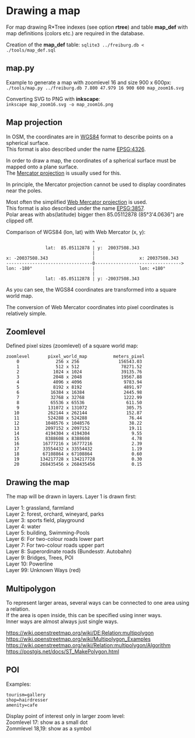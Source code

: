 # Drawing a map

For map drawing R\*Tree indexes (see option **rtree**) and table **map_def** with
map definitions (colors etc.) are required in the database.  

Creation of the **map_def** table: `sqlite3 ../freiburg.db < ./tools/map_def.sql`  

## map.py

Example to generate a map with zoomlevel 16 and size 900 x 600px:  
`./tools/map.py ../freiburg.db 7.800 47.979 16 900 600 map_zoom16.svg`  

Converting SVG to PNG with **inkscape**:  
`inkscape map_zoom16.svg -o map_zoom16.png`

## Map projection

In OSM, the coordinates are in [WGS84](https://en.wikipedia.org/wiki/World_Geodetic_System#WGS_84)
format to describe points on a spherical surface.  
This format is also described under the name [EPSG:4326](https://epsg.io/4326).  

In order to draw a map, the coordinates of a spherical surface must
be mapped onto a plane surface.  
The [Mercator projection](https://en.wikipedia.org/wiki/Mercator_projection) is usually used for this.  

In principle, the Mercator projection cannot be used to display
coordinates near the poles.  

Most often the simplified [Web Mercator projection](https://en.wikipedia.org/wiki/Web_Mercator_projection) is used.        
This format is also described under the name [EPSG:3857](https://epsg.io/3857).  
Polar areas with abs(latitude) bigger then 85.05112878 (85°3'4.0636") are clipped off.

Comparison of WGS84 (lon, lat) with Web Mercator (x, y):  
```
                                 ^
               lat:  85.05112878 | y:  20037508.343
                                 |
x: -20037508.343                 |                 x: 20037508.343
---------------------------------0--------------------------------->
lon: -180°                       |                 lon: +180°
                                 |
               lat: -85.05112878 | y: -20037508.343
```

As you can see, the WGS84 coordinates are transformed into a square world map.

The conversion of Web Mercator coordinates into pixel coordinates is relatively simple.

## Zoomlevel

Defined pixel sizes (zoomlevel) of a square world map:  
```
zoomlevel       pixel_world_map          meters_pixel
    0              256 x 256               156543.03
    1              512 x 512                78271.52
    2             1024 x 1024               39135.76
    3             2048 x 2048               19567.88
    4             4096 x 4096                9783.94
    5             8192 x 8192                4891.97
    6            16384 x 16384               2445.98
    7            32768 x 32768               1222.99
    8            65536 x 65536                611.50
    9           131072 x 131072               305.75
   10           262144 x 262144               152.87
   11           524288 x 524288                76.44
   12          1048576 x 1048576               38.22
   13          2097152 x 2097152               19.11
   14          4194304 x 4194304                9.55
   15          8388608 x 8388608                4.78
   16         16777216 x 16777216               2.39
   17         33554432 x 33554432               1.19
   18         67108864 x 67108864               0.60
   19        134217728 x 134217728              0.30
   20        268435456 x 268435456              0.15
```

## Drawing the map

The map will be drawn in layers. Layer 1 is drawn first:

Layer 1: grassland, farmland  
Layer 2: forest, orchard, wineyard, parks   
Layer 3: sports field, playground  
Layer 4: water  
Layer 5: building, Swimming-Pools  
Layer 6: For two-colour roads lower part  
Layer 7: For two-colour roads upper part  
Layer 8: Superordinate roads (Bundesstr. Autobahn)  
Layer 9: Bridges, Trees, POI  
Layer 10: Powerline  
Layer 99: Unknown Ways (red)  

## Multipolygon

To represent larger areas, several ways can be connected to one area
using a relation.  
If the area is open inside, this can be specified using inner ways.  
Inner ways are almost always just single ways.  

<https://wiki.openstreetmap.org/wiki/DE:Relation:multipolygon>  
<https://wiki.openstreetmap.org/wiki/Multipolygon_Examples>  
<https://wiki.openstreetmap.org/wiki/Relation:multipolygon/Algorithm>  
<https://postgis.net/docs/ST_MakePolygon.html>  

## POI

Examples:
```
tourism=gallery
shop=hairdresser
amenity=cafe
```

Display point of interest only in larger zoom level:  
Zoomlevel 17: show as a small dot  
Zommlevel 18,19: show as a symbol  

